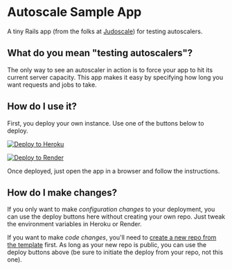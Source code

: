# Autoscale Sample App

A tiny Rails app (from the folks at [Judoscale](https://judoscale.com)) for testing autoscalers.

## What do you mean "testing autoscalers"?

The only way to see an autoscaler in action is to force your app to hit its current server capacity. This app makes it easy by specifying how long you want requests and jobs to take.

## How do I use it?

First, you deploy your own instance. Use one of the buttons below to deploy.

[![Deploy to Heroku](https://www.herokucdn.com/deploy/button.svg)](https://heroku.com/deploy)

[![Deploy to Render](https://render.com/images/deploy-to-render-button.svg)](https://render.com/deploy?repo=https://github.com/judoscale/autoscale-sample-app)

Once deployed, just open the app in a browser and follow the instructions.

## How do I make changes?

If you only want to make _configuration changes_ to your deployment, you can use the deploy buttons here without creating your own repo. Just tweak the environment variables in Heroku or Render.

If you want to make _code changes_, you'll need to [create a new repo from the template](https://github.com/judoscale/autoscale-example-app/generate) first. As long as your new repo is public, you can use the deploy buttons above (be sure to initiate the deploy from your repo, not this one).
